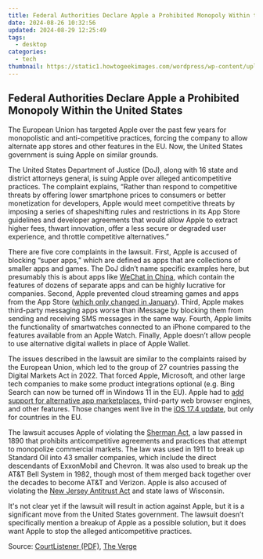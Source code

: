 ```yaml
---
title: Federal Authorities Declare Apple a Prohibited Monopoly Within the United States
date: 2024-08-26 10:32:56
updated: 2024-08-29 12:25:49
tags:
  - desktop
categories:
  - tech
thumbnail: https://static1.howtogeekimages.com/wordpress/wp-content/uploads/2024/03/apple.jpg
---
```


## Federal Authorities Declare Apple a Prohibited Monopoly Within the United States

The European Union has targeted Apple over the past few years for monopolistic and anti-competitive practices, forcing the company to allow alternate app stores and other features in the EU. Now, the United States government is suing Apple on similar grounds.

 The United States Department of Justice (DoJ), along with 16 state and district attorneys general, is suing Apple over alleged anticompetitive practices. The complaint explains, “Rather than respond to competitive threats by offering lower smartphone prices to consumers or better monetization for developers, Apple would meet competitive threats by imposing a series of shapeshifting rules and restrictions in its App Store guidelines and developer agreements that would allow Apple to extract higher fees, thwart innovation, offer a less secure or degraded user experience, and throttle competitive alternatives.”

 There are five core complaints in the lawsuit. First, Apple is accused of blocking “super apps,” which are defined as apps that are collections of smaller apps and games. The DoJ didn’t name specific examples here, but presumably this is about apps like [WeChat in China](https://www.bbc.com/news/business-55929418), which contain the features of dozens of separate apps and can be highly lucrative for companies. Second, Apple prevented cloud streaming games and apps from the App Store ([which only changed in January](https://www.theverge.com/2024/1/25/24050430/apple-app-store-game-streaming)). Third, Apple makes third-party messaging apps worse than iMessage by blocking them from sending and receiving SMS messages in the same way. Fourth, Apple limits the functionality of smartwatches connected to an iPhone compared to the features available from an Apple Watch. Finally, Apple doesn’t allow people to use alternative digital wallets in place of Apple Wallet.

 The issues described in the lawsuit are similar to the complaints raised by the European Union, which led to the group of 27 countries passing the Digital Markets Act in 2022\. That forced Apple, Microsoft, and other large tech companies to make some product integrations optional (e.g. Bing Search can now be turned off in Windows 11 in the EU). Apple had to [add support for alternative app marketplaces](https://extra-lessons.techidaily.com/the-final-cut-editors-toolkit-10-plugin-winners/), third-party web browser engines, and other features. Those changes went live in the [iOS 17.4 update](https://win-answers.techidaily.com/troubleshooting-tips-to-launch-the-latest-game-finals-of-2n24/), but only for countries in the EU.

 The lawsuit accuses Apple of violating the [Sherman Act](https://en.wikipedia.org/wiki/Sherman%5FAntitrust%5FAct), a law passed in 1890 that prohibits anticompetitive agreements and practices that attempt to monopolize commercial markets. The law was used in 1911 to break up Standard Oil into 43 smaller companies, which include the direct descendants of ExxonMobil and Chevron. It was also used to break up the AT&T Bell System in 1982, though most of them merged back together over the decades to become AT&T and Verizon. Apple is also accused of violating the [New Jersey Antitrust Act](https://www.findlaw.com/state/new-jersey-law/new-jersey-antitrust-laws.html) and state laws of Wisconsin.

 It's not clear yet if the lawsuit will result in action against Apple, but it is a significant move from the United States government. The lawsuit doesn’t specifically mention a breakup of Apple as a possible solution, but it does want Apple to stop the alleged anticompetitive practices.

 Source: [CourtListener (PDF)](https://storage.courtlistener.com/recap/gov.uscourts.njd.544402/gov.uscourts.njd.544402.1.0%5F3.pdf), [The Verge](https://www.theverge.com/2024/3/21/24105363/apple-doj-monopoly-lawsuit)

<ins class="adsbygoogle"
     style="display:block"
     data-ad-format="autorelaxed"
     data-ad-client="ca-pub-7571918770474297"
     data-ad-slot="1223367746"></ins>



<ins class="adsbygoogle"
     style="display:block"
     data-ad-client="ca-pub-7571918770474297"
     data-ad-slot="8358498916"
     data-ad-format="auto"
     data-full-width-responsive="true"></ins>
